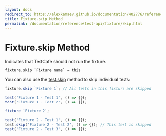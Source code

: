 ```yaml
---
layout: docs
redirect_to: https://alexkamaev.github.io/documentation/402776/reference/test-api/fixture/skip
title: Fixture.skip Method
permalink: /documentation/reference/test-api/fixture/skip.html
---
```

# Fixture.skip Method

Indicates that TestCafe should not run the fixture.

```text
fixture.skip `Fixture name` → this
```

You can also use the [test.skip](../test/skip.md) method to skip individual tests:

```js
fixture.skip `Fixture 1`; // All tests in this fixture are skipped

test('Fixture 1 - Test 1', () => {});
test('Fixture 1 - Test 2', () => {});

fixture `Fixture 2`;

test('Fixture 2 - Test 1', () => {});
test.skip('Fixture 2 - Test 2', () => {}); // This test is skipped
test('Fixture 2 - Test 3', () => {});
```
